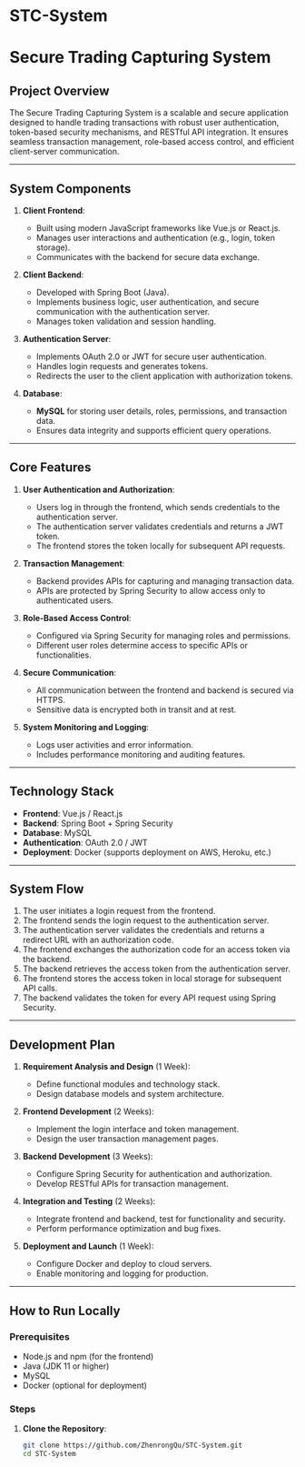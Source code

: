 # STC-System
# Secure Trading Capturing System

## Project Overview

The Secure Trading Capturing System is a scalable and secure application designed to handle trading transactions with robust user authentication, token-based security mechanisms, and RESTful API integration. It ensures seamless transaction management, role-based access control, and efficient client-server communication.

---

## System Components

1. **Client Frontend**:
   - Built using modern JavaScript frameworks like Vue.js or React.js.
   - Manages user interactions and authentication (e.g., login, token storage).
   - Communicates with the backend for secure data exchange.

2. **Client Backend**:
   - Developed with Spring Boot (Java).
   - Implements business logic, user authentication, and secure communication with the authentication server.
   - Manages token validation and session handling.

3. **Authentication Server**:
   - Implements OAuth 2.0 or JWT for secure user authentication.
   - Handles login requests and generates tokens.
   - Redirects the user to the client application with authorization tokens.

4. **Database**:
   - **MySQL** for storing user details, roles, permissions, and transaction data.
   - Ensures data integrity and supports efficient query operations.

---

## Core Features

1. **User Authentication and Authorization**:
   - Users log in through the frontend, which sends credentials to the authentication server.
   - The authentication server validates credentials and returns a JWT token.
   - The frontend stores the token locally for subsequent API requests.

2. **Transaction Management**:
   - Backend provides APIs for capturing and managing transaction data.
   - APIs are protected by Spring Security to allow access only to authenticated users.

3. **Role-Based Access Control**:
   - Configured via Spring Security for managing roles and permissions.
   - Different user roles determine access to specific APIs or functionalities.

4. **Secure Communication**:
   - All communication between the frontend and backend is secured via HTTPS.
   - Sensitive data is encrypted both in transit and at rest.

5. **System Monitoring and Logging**:
   - Logs user activities and error information.
   - Includes performance monitoring and auditing features.

---

## Technology Stack

- **Frontend**: Vue.js / React.js
- **Backend**: Spring Boot + Spring Security
- **Database**: MySQL
- **Authentication**: OAuth 2.0 / JWT
- **Deployment**: Docker (supports deployment on AWS, Heroku, etc.)

---

## System Flow

1. The user initiates a login request from the frontend.
2. The frontend sends the login request to the authentication server.
3. The authentication server validates the credentials and returns a redirect URL with an authorization code.
4. The frontend exchanges the authorization code for an access token via the backend.
5. The backend retrieves the access token from the authentication server.
6. The frontend stores the access token in local storage for subsequent API calls.
7. The backend validates the token for every API request using Spring Security.

---

## Development Plan

1. **Requirement Analysis and Design** (1 Week):
   - Define functional modules and technology stack.
   - Design database models and system architecture.

2. **Frontend Development** (2 Weeks):
   - Implement the login interface and token management.
   - Design the user transaction management pages.

3. **Backend Development** (3 Weeks):
   - Configure Spring Security for authentication and authorization.
   - Develop RESTful APIs for transaction management.

4. **Integration and Testing** (2 Weeks):
   - Integrate frontend and backend, test for functionality and security.
   - Perform performance optimization and bug fixes.

5. **Deployment and Launch** (1 Week):
   - Configure Docker and deploy to cloud servers.
   - Enable monitoring and logging for production.

---

## How to Run Locally

### Prerequisites

- Node.js and npm (for the frontend)
- Java (JDK 11 or higher)
- MySQL
- Docker (optional for deployment)

### Steps

1. **Clone the Repository**:
   ```bash
   git clone https://github.com/ZhenrongQu/STC-System.git
   cd STC-System
